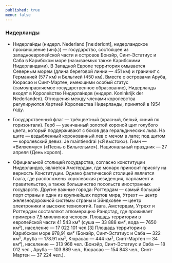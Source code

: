 ```yaml
---
published: true
menu: false
---
```

### Нидерланды

- Нидерла́нды (нидерл. Nederland [ˈneːdərlɑnt], нидерландское произношение (инф.)) — государство, состоящее из западноевропейской части и островов Бонэйр, Синт-Эстатиус и Саба в Карибском море (называемых также Карибскими Нидерландами). В Западной Европе территория омывается Северным морем (длина береговой линии — 451 км) и граничит с Германией (577 км) и Бельгией (450 км). Вместе с островами Аруба, Кюрасао и Синт-Мартен, имеющими особый статус (самоуправляемое государственное образование), Нидерланды входят в Короле́вство Нидерла́ндов (нидерл. Koninkrijk der Nederlanden). Отношения между членами королевства регулируются Хартией Королевства Нидерланды, принятой в 1954 году.

- Государственный флаг — трёхцветный (красный, белый, синий по горизонтали). Герб — увенчанный золотой короной щит голубого цвета, который поддерживают с боков два геральдических льва. На щите — вздыбленный коронованный лев с мечом в лапе; под щитом — королевский девиз: Je maintiendrai («Я выстою»). Гимн — «Вилхелмус» («Песнь о Вильгельме»). Национальный праздник — 27 апреля (День короля).

- Официальной столицей государства, согласно конституции Нидерландов, является Амстердам, где монарх приносит присягу на верность Конституции. Однако фактической столицей является Гаага, где расположены королевская резиденция, парламент и правительство, а также большинство посольств иностранных государств. Другие важные города: Роттердам — самый большой порт страны и один из крупнейших портов мира, Утрехт — центр железнодорожной системы страны и Эйндховен — центр электроники и высоких технологий. Гаага, Амстердам, Утрехт и Роттердам составляют агломерацию Рандстад, где проживает примерно 7,5 миллионов человек. Площадь территории в европейской части 41 543 км² (суша — 33 888 км², вода — 7650 км²), население — 17 022 101 чел.[3] Площадь территории в Карибском море 978,91 км² (Бонэйр, Синт-Эстатиус и Саба — 322 км², Аруба — 178.91 км², Кюрасао — 444 км², Синт-Мартен — 34 км²), население — 313 968 чел. (Бонэйр, Синт-Эстатиус и Саба — 18 012 чел., Аруба — 103 889 чел., Кюрасао — 154 843 чел., Синт-Мартен — 37 224 чел.).
